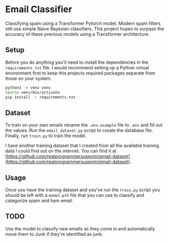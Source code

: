 # Email Classifier

Classifying spam using a Transformer Pytorch model. Modern spam filters still
use simple Naive Bayesian classifiers. This project hopes to surpass the
accuracy of these previous models using a Transformer architecture.

## Setup

Before you do anything you'll need to install the dependencies in the
`requirements.txt` file. I would recommend setting up a Python virtual
environment first to keep this projects required packages separate from those on
your system.

```bash
python3 -m venv venv
source venv/bin/activate
pip install -r requirements.txt
```

## Dataset

To train on your own emails rename the `.env.example` file to `.env` and fill
out the values. Run the `email_dataset.py` script to create the database file.
Finally, run `train.py` to train the model.

I have another training dataset that I created from all the available training
data I could find out on the internet. You can find it at
[https://github.com/realprogrammersusevim/email-dataset](https://github.com/realprogrammersusevim/email-dataset).

## Usage

Once you have the training dataset and you've run the `train.py` script you
should be left with a `model.pth` file that you can use to classify and
categorize spam and ham email.

## TODO

Use the model to classify new emails as they come in and automatically move them
to Junk if they're identified as junk.
